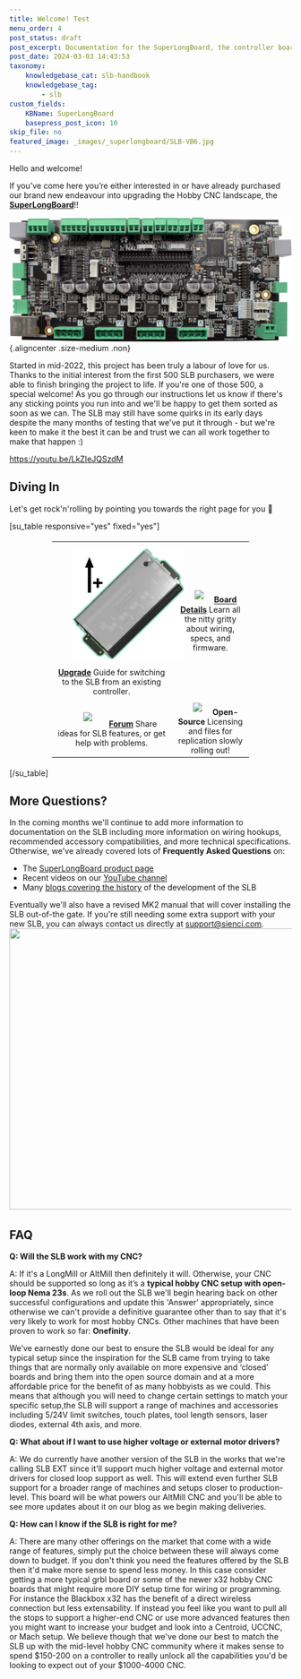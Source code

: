 ```yaml
---
title: Welcome! Test
menu_order: 4
post_status: draft
post_excerpt: Documentation for the SuperLongBoard, the controller board for the LongMill Benchtop CNC router. Includes electrical and mechanical specifications.
post_date: 2024-03-03 14:43:53
taxonomy:
    knowledgebase_cat: slb-handbook
    knowledgebase_tag:
        - slb
custom_fields:
    KBName: SuperLongBoard
    basepress_post_icon: 10
skip_file: no
featured_image: _images/_superlongboard/SLB-VB6.jpg
---
```


Hello and welcome!

If you’ve come here you’re either interested in or have already purchased our brand new endeavour into upgrading the Hobby CNC landscape, the <a href="https://sienci.com/product/slb/"><strong>SuperLongBoard</strong></a>!!

![](/_images/_superlongboard/SLB-VB6.jpg){.aligncenter .size-medium .non}

Started in mid-2022, this project has been truly a labour of love for us. Thanks to the initial interest from the first 500 SLB purchasers, we were able to finish bringing the project to life. If you're one of those 500, a special welcome! As you go through our instructions let us know if there's any sticking points you run into and we'll be happy to get them sorted as soon as we can. The SLB may still have some quirks in its early days despite the many months of testing that we've put it through - but we're keen to make it the best it can be and trust we can all work together to make that happen :)

https://youtu.be/LkZIeJQSzdM


<h2>Diving In</h2>
Let's get rock'n'rolling by pointing you towards the right page for you 🎸

[su_table responsive="yes" fixed="yes"]
<table style="border: none !important;">
<tbody style="display: block; margin: 1% 15%;">
<tr>
<td style="text-align: center;"><a href="https://resources.sienci.com/view/slb-upgrading/"><img class="flie aligncenter" style="padding: 5% 15%;" src="https://github.com/Sienci-Labs/Resources/blob/fc970cba01aee4d28fbd811900337d57cc045699/_images/_superlongboard/SLB-upgrade.png"/></a><b><a href="https://resources.sienci.com/view/slb-upgrading/">Upgrade</a>
</b>Guide for switching to the SLB from an existing controller.<b>
</b></td>
<td style="text-align: center;"><a href="https://resources.sienci.com/view/slb-manual/"><img class="flie aligncenter size-full" style="padding: 5% 15%;" src="https://github.com/Sienci-Labs/Resources/tree/main/_images/_superlongboard/documents.png"/></a><b><a href="https://resources.sienci.com/view/slb-manual/">Board Details</a>
</b>Learn all the nitty gritty about wiring, specs, and firmware.<b>
</b></td>
</tr>
<tr>
<td style="text-align: center;"><a href="https://forum.sienci.com/c/slb/"><img class="flie aligncenter" style="padding: 5% 15%;" src="https://github.com/Sienci-Labs/Resources/tree/main/_images/_superlongboard/community.png"/></a><b><a href="https://forum.sienci.com/c/slb/">Forum</a>
</b>Share ideas for SLB features, or get help with problems.<b>
</b></td>
<td style="text-align: center;"><img class="flie aligncenter size-full" style="padding: 5% 15%;" src="https://github.com/Sienci-Labs/Resources/tree/main/_images/_superlongboard/open-source-hardware.png"/><b>Open-Source
</b>Licensing and files for replication slowly rolling out!<b>
</b></td>
</tr>
</tbody>
</table>
[/su_table]

<h2>More Questions?</h2>
In the coming months we'll continue to add more information to documentation on the SLB including more information on wiring hookups, recommended accessory compatibilities, and more technical specifications. Otherwise, we've already covered lots of <strong>Frequently Asked Questions</strong> on:
<ul>
 	<li>The <a href="https://sienci.com/product/slb/">SuperLongBoard product page</a></li>
 	<li>Recent videos on our <a href="https://www.youtube.com/@SienciLabs">YouTube channel</a></li>
 	<li>Many <a href="https://sienci.com/2023/11/08/next-big-slb-update/">blogs covering the history</a> of the development of the SLB</li>
</ul>
Eventually we'll also have a revised MK2 manual that will cover installing the SLB out-of-the gate. If you're still needing some extra support with your new SLB, you can always contact us directly at <a href="mailto:support@sienci.com">support@sienci.com</a>.

<img class="aligncenter wp-image-6558 size-medium" src="https://resources.sienci.com/wp-content/uploads/2024/03/LB2SLB_p48-850x502.jpg" alt="" width="850" height="502" />
<h2>FAQ</h2>
<b>Q: Will the SLB work with my CNC?</b>

A: If it's a LongMill or AltMill then definitely it will. Otherwise, your CNC should be supported so long as it’s a <strong>typical hobby CNC setup with open-loop Nema 23s</strong>. As we roll out the SLB we'll begin hearing back on other successful configurations and update this 'Answer' appropriately, since otherwise we can't provide a definitive guarantee other than to say that it's very likely to work for most hobby CNCs. Other machines that have been proven to work so far: <strong>Onefinity</strong>.

We’ve earnestly done our best to ensure the SLB would be ideal for any typical setup since the inspiration for the SLB came from trying to take things that are normally only available on more expensive and ‘closed’ boards and bring them into the open source domain and at a more affordable price for the benefit of as many hobbyists as we could. This means that although you will need to change certain settings to match your specific setup,the SLB will support a range of machines and accessories including 5/24V limit switches, touch plates, tool length sensors, laser diodes, external 4th axis, and more.

<b>Q: What about if I want to use higher voltage or external motor drivers?</b>

A: We do currently have another version of the SLB in the works that we're calling SLB EXT since it'll support much higher voltage and external motor drivers for closed loop support as well. This will extend even further SLB support for a broader range of machines and setups closer to production-level. This board will be what powers our AltMill CNC and you'll be able to see more updates about it on our blog as we begin making deliveries.

<b>Q: How can I know if the SLB is right for me?
</b>

A: There are many other offerings on the market that come with a wide range of features, simply put the choice between these will always come down to budget. If you don't think you need the features offered by the SLB then it'd make more sense to spend less money. In this case consider getting a more typical grbl board or some of the newer x32 hobby CNC boards that might require more DIY setup time for wiring or programming. For instance the Blackbox x32 has the benefit of a direct wireless connection but less extensability. If instead you feel like you want to pull all the stops to support a higher-end CNC or use more advanced features then you might want to increase your budget and look into a Centroid, UCCNC, or Mach setup. We believe though that we've done our best to match the SLB up with the mid-level hobby CNC community where it makes sense to spend $150-200 on a controller to really unlock all the capabilities you'd be looking to expect out of your $1000-4000 CNC.